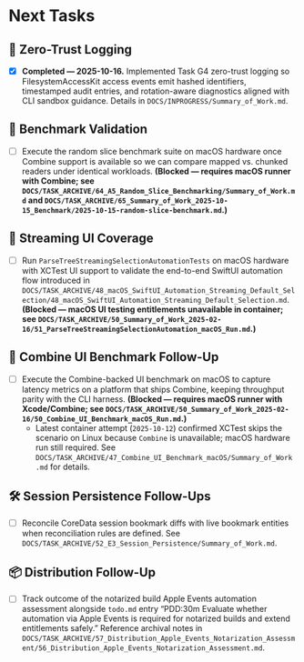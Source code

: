 # Next Tasks

## 🔐 Zero-Trust Logging

- [x] **Completed — 2025-10-16.** Implemented Task G4 zero-trust logging so FilesystemAccessKit access events emit hashed identifiers, timestamped audit entries, and rotation-aware diagnostics aligned with CLI sandbox guidance. Details in `DOCS/INPROGRESS/Summary_of_Work.md`.

## 🔭 Benchmark Validation

- [ ] Execute the random slice benchmark suite on macOS hardware once Combine support is available so we can compare mapped vs. chunked readers under identical workloads. **(Blocked — requires macOS runner with Combine; see `DOCS/TASK_ARCHIVE/64_A5_Random_Slice_Benchmarking/Summary_of_Work.md` and `DOCS/TASK_ARCHIVE/65_Summary_of_Work_2025-10-15_Benchmark/2025-10-15-random-slice-benchmark.md`.)**

## 🧪 Streaming UI Coverage

- [ ] Run `ParseTreeStreamingSelectionAutomationTests` on macOS hardware with XCTest UI support to validate the end-to-end SwiftUI automation flow introduced in `DOCS/TASK_ARCHIVE/48_macOS_SwiftUI_Automation_Streaming_Default_Selection/48_macOS_SwiftUI_Automation_Streaming_Default_Selection.md`. **(Blocked — macOS UI testing entitlements unavailable in container; see `DOCS/TASK_ARCHIVE/50_Summary_of_Work_2025-02-16/51_ParseTreeStreamingSelectionAutomation_macOS_Run.md`.)**

## 🔬 Combine UI Benchmark Follow-Up

- [ ] Execute the Combine-backed UI benchmark on macOS to capture latency metrics on a platform that ships Combine, keeping throughput parity with the CLI harness. **(Blocked — requires macOS runner with Xcode/Combine; see `DOCS/TASK_ARCHIVE/50_Summary_of_Work_2025-02-16/50_Combine_UI_Benchmark_macOS_Run.md`.)**
  - Latest container attempt (`2025-10-12`) confirmed XCTest skips the scenario on Linux because `Combine` is unavailable; macOS hardware run still required. See `DOCS/TASK_ARCHIVE/47_Combine_UI_Benchmark_macOS/Summary_of_Work.md` for details.

## 🛠️ Session Persistence Follow-Ups

- [ ] Reconcile CoreData session bookmark diffs with live bookmark entities when reconciliation rules are defined. See `DOCS/TASK_ARCHIVE/52_E3_Session_Persistence/Summary_of_Work.md`.

## 📦 Distribution Follow-Up

- [ ] Track outcome of the notarized build Apple Events automation assessment alongside `todo.md` entry “PDD:30m Evaluate whether automation via Apple Events is required for notarized builds and extend entitlements safely.” Reference archival notes in `DOCS/TASK_ARCHIVE/57_Distribution_Apple_Events_Notarization_Assessment/56_Distribution_Apple_Events_Notarization_Assessment.md`.
